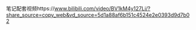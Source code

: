 笔记配套视频https://www.bilibili.com/video/BV1kM4y127Li/?share_source=copy_web&vd_source=5d1a88af6b151c4524e2e0393d9d7b02
